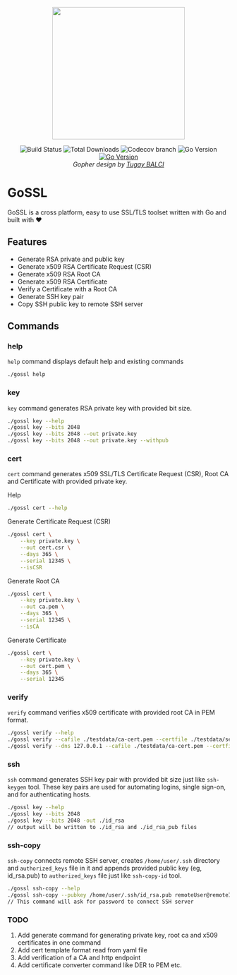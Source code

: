 <p align="center"><img src="https://www.yakuter.com/wp-content/yuklemeler/Goossl.png" width="300"></p>

<p align="center">
<img src="https://img.shields.io/github/workflow/status/yakuter/gossl/Test/main" alt="Build Status">
<img src="https://img.shields.io/github/downloads/yakuter/gossl/total" alt="Total Downloads">
<img src="https://img.shields.io/codecov/c/github/yakuter/gossl/main" alt="Codecov branch">
<img src="https://img.shields.io/github/go-mod/go-version/yakuter/gossl" alt="Go Version">
<a href="https://pkg.go.dev/github.com/yakuter/gossl"><img src="https://pkg.go.dev/badge/github.com/yakuter/gossl.svg" alt="Go Version"></a><br>
<em>Gopher design by <a href="https://twitter.com/tgybalci">Tugay BALCI</a></em>
</p>

# GoSSL
GoSSL is a cross platform, easy to use SSL/TLS toolset written with Go and built with ❤️

## Features
- Generate RSA private and public key
- Generate x509 RSA Certificate Request (CSR)
- Generate x509 RSA Root CA
- Generate x509 RSA Certificate
- Verify a Certificate with a Root CA
- Generate SSH key pair
- Copy SSH public key to remote SSH server

## Commands
### help
`help` command displays default help and existing commands
```bash
./gossl help
```

### key
`key` command generates RSA private key with provided bit size.

```bash
./gossl key --help
./gossl key --bits 2048
./gossl key --bits 2048 --out private.key
./gossl key --bits 2048 --out private.key --withpub
```

### cert
`cert` command generates x509 SSL/TLS Certificate Request (CSR), Root CA and Certificate with provided private key.

Help
```bash
./gossl cert --help
```
Generate Certificate Request (CSR)
```bash
./gossl cert \
    --key private.key \
    --out cert.csr \
    --days 365 \
    --serial 12345 \
    --isCSR
```
Generate Root CA
```bash
./gossl cert \
    --key private.key \
    --out ca.pem \
    --days 365 \
    --serial 12345 \
    --isCA 
```
Generate Certificate
```bash
./gossl cert \
    --key private.key \
    --out cert.pem \
    --days 365 \
    --serial 12345
```

### verify
`verify` command verifies x509 certificate with provided root CA in PEM format.

```bash
./gossl verify --help
./gossl verify --cafile ./testdata/ca-cert.pem --certfile ./testdata/server-cert.pem
./gossl verify --dns 127.0.0.1 --cafile ./testdata/ca-cert.pem --certfile ./testdata/server-cert.pem
```

### ssh
`ssh` command generates SSH key pair with provided bit size just like `ssh-keygen` tool. These key pairs are used for automating logins, single sign-on, and for authenticating hosts.

```bash
./gossl key --help
./gossl key --bits 2048
./gossl key --bits 2048 -out ./id_rsa
// output will be written to ./id_rsa and ./id_rsa_pub files
```

### ssh-copy
`ssh-copy` connects remote SSH server, creates `/home/user/.ssh` directory and `authorized_keys` file in it and appends provided public key (eg, id_rsa.pub) to `authorized_keys` file just like `ssh-copy-id` tool.

```bash
./gossl ssh-copy --help
./gossl ssh-copy --pubkey /home/user/.ssh/id_rsa.pub remoteUser@remoteIP
// This command will ask for password to connect SSH server
```

### TODO
1. Add generate command for generating private key, root ca and x509 certificates in one command
2. Add cert template format read from yaml file
3. Add verification of a CA and http endpoint
4. Add certificate converter command like DER to PEM etc.
